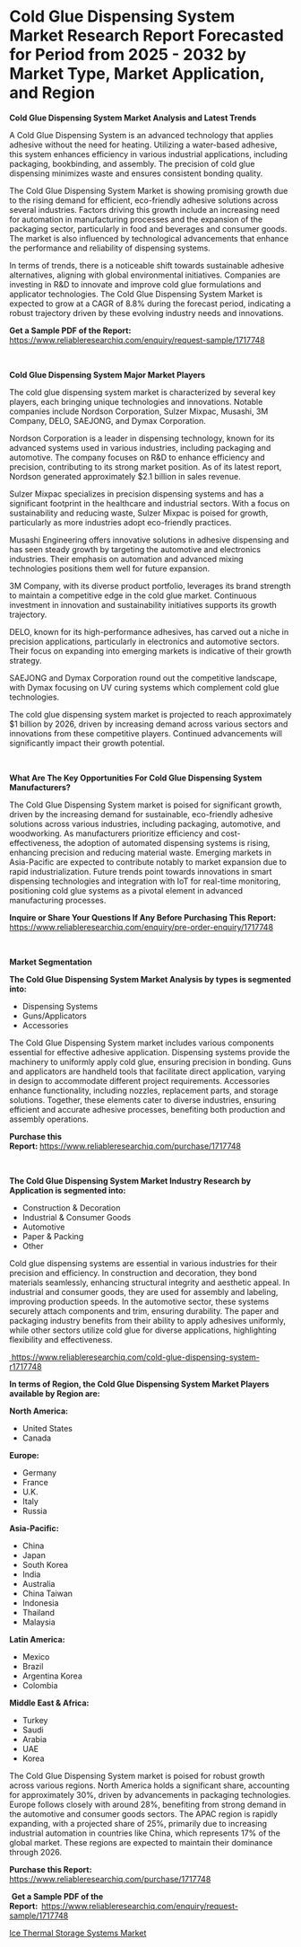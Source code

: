 <p><h1>Cold Glue Dispensing System Market Research Report Forecasted for Period from 2025 -  2032 by Market Type, Market Application, and Region</h1></p><p><strong>Cold Glue Dispensing System Market Analysis and Latest Trends</strong></p>
<p><p>A Cold Glue Dispensing System is an advanced technology that applies adhesive without the need for heating. Utilizing a water-based adhesive, this system enhances efficiency in various industrial applications, including packaging, bookbinding, and assembly. The precision of cold glue dispensing minimizes waste and ensures consistent bonding quality.</p><p>The Cold Glue Dispensing System Market is showing promising growth due to the rising demand for efficient, eco-friendly adhesive solutions across several industries. Factors driving this growth include an increasing need for automation in manufacturing processes and the expansion of the packaging sector, particularly in food and beverages and consumer goods. The market is also influenced by technological advancements that enhance the performance and reliability of dispensing systems.</p><p>In terms of trends, there is a noticeable shift towards sustainable adhesive alternatives, aligning with global environmental initiatives. Companies are investing in R&D to innovate and improve cold glue formulations and applicator technologies. The Cold Glue Dispensing System Market is expected to grow at a CAGR of 8.8% during the forecast period, indicating a robust trajectory driven by these evolving industry needs and innovations.</p></p>
<p><strong>Get a Sample PDF of the Report:&nbsp;</strong> <a href="https://www.reliableresearchiq.com/enquiry/request-sample/1717748?utm_campaign=2237&utm_medium=2&utm_source=Github&utm_content=ia&utm_term=18022025&utm_id=cold-glue-dispensing-system">https://www.reliableresearchiq.com/enquiry/request-sample/1717748</a></p>
<p>&nbsp;</p>
<p><strong>Cold Glue Dispensing System Major Market Players</strong></p>
<p><p>The cold glue dispensing system market is characterized by several key players, each bringing unique technologies and innovations. Notable companies include Nordson Corporation, Sulzer Mixpac, Musashi, 3M Company, DELO, SAEJONG, and Dymax Corporation.</p><p>Nordson Corporation is a leader in dispensing technology, known for its advanced systems used in various industries, including packaging and automotive. The company focuses on R&D to enhance efficiency and precision, contributing to its strong market position. As of its latest report, Nordson generated approximately $2.1 billion in sales revenue.</p><p>Sulzer Mixpac specializes in precision dispensing systems and has a significant footprint in the healthcare and industrial sectors. With a focus on sustainability and reducing waste, Sulzer Mixpac is poised for growth, particularly as more industries adopt eco-friendly practices.</p><p>Musashi Engineering offers innovative solutions in adhesive dispensing and has seen steady growth by targeting the automotive and electronics industries. Their emphasis on automation and advanced mixing technologies positions them well for future expansion.</p><p>3M Company, with its diverse product portfolio, leverages its brand strength to maintain a competitive edge in the cold glue market. Continuous investment in innovation and sustainability initiatives supports its growth trajectory.</p><p>DELO, known for its high-performance adhesives, has carved out a niche in precision applications, particularly in electronics and automotive sectors. Their focus on expanding into emerging markets is indicative of their growth strategy.</p><p>SAEJONG and Dymax Corporation round out the competitive landscape, with Dymax focusing on UV curing systems which complement cold glue technologies.</p><p>The cold glue dispensing system market is projected to reach approximately $1 billion by 2026, driven by increasing demand across various sectors and innovations from these competitive players. Continued advancements will significantly impact their growth potential.</p></p>
<p>&nbsp;</p>
<p><strong>What Are The Key Opportunities For Cold Glue Dispensing System Manufacturers?</strong></p>
<p><p>The Cold Glue Dispensing System market is poised for significant growth, driven by the increasing demand for sustainable, eco-friendly adhesive solutions across various industries, including packaging, automotive, and woodworking. As manufacturers prioritize efficiency and cost-effectiveness, the adoption of automated dispensing systems is rising, enhancing precision and reducing material waste. Emerging markets in Asia-Pacific are expected to contribute notably to market expansion due to rapid industrialization. Future trends point towards innovations in smart dispensing technologies and integration with IoT for real-time monitoring, positioning cold glue systems as a pivotal element in advanced manufacturing processes.</p></p>
<p><strong>Inquire or Share Your Questions If Any Before Purchasing This Report:</strong> <a href="https://www.reliableresearchiq.com/enquiry/pre-order-enquiry/1717748?utm_campaign=2237&utm_medium=2&utm_source=Github&utm_content=ia&utm_term=18022025&utm_id=cold-glue-dispensing-system">https://www.reliableresearchiq.com/enquiry/pre-order-enquiry/1717748</a></p>
<p>&nbsp;</p>
<p><strong>Market Segmentation</strong></p>
<p><strong>The Cold Glue Dispensing System Market Analysis by types is segmented into:</strong></p>
<p><ul><li>Dispensing Systems</li><li>Guns/Applicators</li><li>Accessories</li></ul></p>
<p><p>The Cold Glue Dispensing System market includes various components essential for effective adhesive application. Dispensing systems provide the machinery to uniformly apply cold glue, ensuring precision in bonding. Guns and applicators are handheld tools that facilitate direct application, varying in design to accommodate different project requirements. Accessories enhance functionality, including nozzles, replacement parts, and storage solutions. Together, these elements cater to diverse industries, ensuring efficient and accurate adhesive processes, benefiting both production and assembly operations.</p></p>
<p><strong>Purchase this Report:&nbsp;</strong><a href="https://www.reliableresearchiq.com/purchase/1717748?utm_campaign=2237&utm_medium=2&utm_source=Github&utm_content=ia&utm_term=18022025&utm_id=cold-glue-dispensing-system">https://www.reliableresearchiq.com/purchase/1717748</a></p>
<p>&nbsp;</p>
<p><strong>The Cold Glue Dispensing System Market Industry Research by Application is segmented into:</strong></p>
<p><ul><li>Construction & Decoration</li><li>Industrial & Consumer Goods</li><li>Automotive</li><li>Paper & Packing</li><li>Other</li></ul></p>
<p><p>Cold glue dispensing systems are essential in various industries for their precision and efficiency. In construction and decoration, they bond materials seamlessly, enhancing structural integrity and aesthetic appeal. In industrial and consumer goods, they are used for assembly and labeling, improving production speeds. In the automotive sector, these systems securely attach components and trim, ensuring durability. The paper and packaging industry benefits from their ability to apply adhesives uniformly, while other sectors utilize cold glue for diverse applications, highlighting flexibility and effectiveness.</p></p>
<p><a href="https://www.reliableresearchiq.com/cold-glue-dispensing-system-r1717748?utm_campaign=2237&utm_medium=2&utm_source=Github&utm_content=ia&utm_term=18022025&utm_id=cold-glue-dispensing-system">&nbsp;https://www.reliableresearchiq.com/cold-glue-dispensing-system-r1717748</a></p>
<p><strong>In terms of Region, the Cold Glue Dispensing System Market Players available by Region are:</strong></p>
<p>
    <p> <strong> North America: </strong>
        <ul>
            <li>United States</li>
            <li>Canada</li>
        </ul>
        </p> 
    <p> <strong> Europe: </strong>
        <ul>
            <li>Germany</li>
            <li>France</li>
            <li>U.K.</li>
            <li>Italy</li>
            <li>Russia</li>
        </ul>
        </p> 
    <p> <strong> Asia-Pacific: </strong>
        <ul>
            <li>China</li>
            <li>Japan</li>
            <li>South Korea</li>
            <li>India</li>
            <li>Australia</li>
            <li>China Taiwan</li>
            <li>Indonesia</li>
            <li>Thailand</li>
            <li>Malaysia</li>
        </ul>
        </p> 
    <p> <strong> Latin America: </strong>
        <ul>
            <li>Mexico</li>
            <li>Brazil</li>
            <li>Argentina Korea</li>
            <li>Colombia</li>
        </ul>
        </p> 
    <p> <strong> Middle East & Africa: </strong>
        <ul>
            <li>Turkey</li>
            <li>Saudi</li>
            <li>Arabia</li>
            <li>UAE</li>
            <li>Korea</li>
        </ul>
    </p>
    </p>
<p><p>The Cold Glue Dispensing System market is poised for robust growth across various regions. North America holds a significant share, accounting for approximately 30%, driven by advancements in packaging technologies. Europe follows closely with around 28%, benefiting from strong demand in the automotive and consumer goods sectors. The APAC region is rapidly expanding, with a projected share of 25%, primarily due to increasing industrial automation in countries like China, which represents 17% of the global market. These regions are expected to maintain their dominance through 2026.</p></p>
<p><strong>Purchase this Report: </strong><a href="https://www.reliableresearchiq.com/purchase/1717748?utm_campaign=2237&utm_medium=2&utm_source=Github&utm_content=ia&utm_term=18022025&utm_id=cold-glue-dispensing-system">https://www.reliableresearchiq.com/purchase/1717748</a></p>
<p>&nbsp;<strong>Get a Sample PDF of the Report:&nbsp;&nbsp;</strong><a href="https://www.reliableresearchiq.com/enquiry/request-sample/1717748?utm_campaign=2237&utm_medium=2&utm_source=Github&utm_content=ia&utm_term=18022025&utm_id=cold-glue-dispensing-system">https://www.reliableresearchiq.com/enquiry/request-sample/1717748</a></p>
<p><strong></strong></p>
<p><p><a href="https://github.com/comasnickie/Market-Research-Report-List-1/blob/main/ice-thermal-storage-systems-market.md?utm_campaign=2237&utm_medium=2&utm_source=Github&utm_content=ia&utm_term=18022025&utm_id=cold-glue-dispensing-system">Ice Thermal Storage Systems Market</a></p></p>